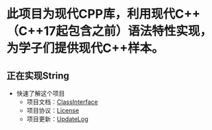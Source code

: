 # 此项目为现代CPP库，利用现代C++（C++17起包含之前）语法特性实现，为学子们提供现代C++样本。

## 正在实现String

* 快速了解这个项目
    - 项目文档：[ClassInterface](https://github.com/RockingHeart/Modern-Librarys/blob/main/ClassInterface.md) 
    - 项目协议：[License](https://github.com/RockingHeart/Modern-Librarys/blob/main/License.md)
    - 项目更新：[UpdateLog](https://github.com/RockingHeart/Modern-Librarys/blob/main/UpdateLog.md)